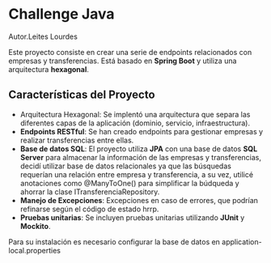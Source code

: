 # Challenge Java 
Autor.Leites Lourdes

Este proyecto consiste en crear una serie de endpoints relacionados con empresas y transferencias. Está basado en **Spring Boot** y utiliza una arquitectura **hexagonal**.

## Características del Proyecto

- Arquitectura Hexagonal: Se implentó una arquitectura que separa las diferentes capas de la aplicación (dominio, servicio, infraestructura).
- **Endpoints RESTful**: Se han creado endpoints para gestionar empresas y realizar transferencias entre ellas.
- **Base de datos SQL**: El proyecto utiliza **JPA** con una base de datos **SQL Server** para almacenar la información de las empresas y transferencias,
decidí utilizar base de datos relacionales ya que las búsquedas requerían una relación entre empresa y transferencia, a su vez, utilicé anotaciones como
@ManyToOne() para simplificar la búdqueda y ahorrar la clase ITransferenciaRepository.
- **Manejo de Excepciones**: Excepciones en caso de errores, que podrían refinarse según el código de estado hrrp.
- **Pruebas unitarias**: Se incluyen pruebas unitarias  utilizando **JUnit** y **Mockito**.


Para su instalación es necesario configurar la base de datos en application-local.properties
